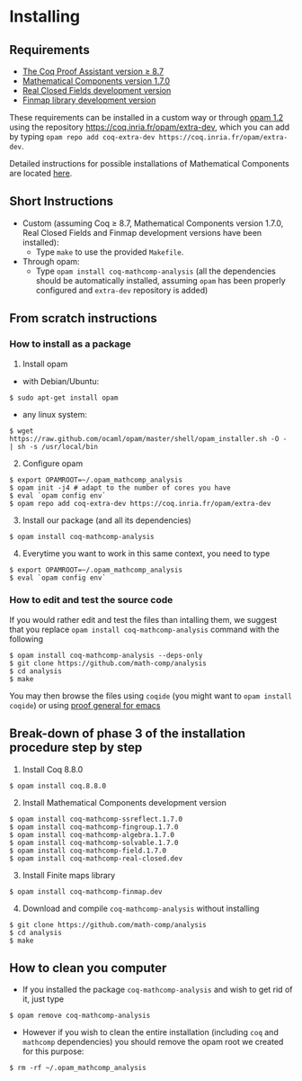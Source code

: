 # Installing

## Requirements
- [The Coq Proof Assistant version ≥ 8.7](https://coq.inria.fr)
- [Mathematical Components version 1.7.0](https://github.com/math-comp/math-comp)
- [Real Closed Fields development version](https://github.com/math-comp/real-closed)
- [Finmap library development version](https://github.com/math-comp/finmap)

These requirements can be installed in a custom way or through [opam 1.2](https://opam.ocaml.org/) using the repository https://coq.inria.fr/opam/extra-dev, which you can add by typing `opam repo add coq-extra-dev https://coq.inria.fr/opam/extra-dev`.

Detailed instructions for possible installations of Mathematical Components are located [here](https://github.com/math-comp/math-comp/blob/master/INSTALL.md).

## Short Instructions
- Custom (assuming Coq ≥ 8.7, Mathematical Components version 1.7.0, Real Closed Fields and Finmap development versions have been installed):
  + Type `make` to use the provided `Makefile`.
- Through opam:
  + Type `opam install coq-mathcomp-analysis`
  (all the dependencies should be automatically installed, assuming `opam` has been properly configured and `extra-dev` repository is added)

## From scratch instructions
### How to install as a package
1. Install opam
- with Debian/Ubuntu:
```
$ sudo apt-get install opam
```
- any linux system:
```
$ wget https://raw.github.com/ocaml/opam/master/shell/opam_installer.sh -O - | sh -s /usr/local/bin
```

2. Configure opam
```
$ export OPAMROOT=~/.opam_mathcomp_analysis
$ opam init -j4 # adapt to the number of cores you have
$ eval `opam config env`
$ opam repo add coq-extra-dev https://coq.inria.fr/opam/extra-dev
```
3. Install our package (and all its dependencies)
```
$ opam install coq-mathcomp-analysis
```
4. Everytime you want to work in this same context, you need to type
```
$ export OPAMROOT=~/.opam_mathcomp_analysis 
$ eval `opam config env`
```

### How to edit and test the source code
If you would rather edit and test the files than intalling them, we suggest that you replace `opam install coq-mathcomp-analysis` command with the following
```
$ opam install coq-mathcomp-analysis --deps-only
$ git clone https://github.com/math-comp/analysis
$ cd analysis
$ make
```
You may then browse the files using `coqide` (you might want to `opam install coqide`) or using [proof general for emacs](https://github.com/ProofGeneral/PG)

## Break-down of phase 3 of the installation procedure step by step
1. Install Coq 8.8.0
```
$ opam install coq.8.8.0
```
2. Install Mathematical Components development version 
```
$ opam install coq-mathcomp-ssreflect.1.7.0
$ opam install coq-mathcomp-fingroup.1.7.0
$ opam install coq-mathcomp-algebra.1.7.0
$ opam install coq-mathcomp-solvable.1.7.0
$ opam install coq-mathcomp-field.1.7.0
$ opam install coq-mathcomp-real-closed.dev
```
3. Install Finite maps library
```
$ opam install coq-mathcomp-finmap.dev
```
4. Download and compile `coq-mathcomp-analysis` without installing
```
$ git clone https://github.com/math-comp/analysis
$ cd analysis
$ make
```
## How to clean you computer
- If you installed the package `coq-mathcomp-analysis` and wish to get rid of it, just type
```
$ opam remove coq-mathcomp-analysis
```
- However if you wish to clean the entire installation (including `coq` and `mathcomp` dependencies) you should remove the opam root we created for this purpose:
```
$ rm -rf ~/.opam_mathcomp_analysis
```

